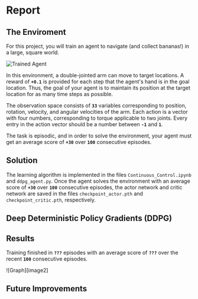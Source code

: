 [//]: # (Image References)

[image1]: https://user-images.githubusercontent.com/10624937/43851024-320ba930-9aff-11e8-8493-ee547c6af349.gif "Trained Agent"

# Report

## The Enviroment

For this project, you will train an agent to navigate (and collect bananas!) in a large, square world.  

![Trained Agent][image1]

In this environment, a double-jointed arm can move to target locations. A reward of **`+0.1`** is provided for each step that the agent's hand is in the goal location. Thus, the goal of your agent is to maintain its position at the target location for as many time steps as possible.

The observation space consists of **`33`** variables corresponding to position, rotation, velocity, and angular velocities of the arm. Each action is a vector with four numbers, corresponding to torque applicable to two joints. Every entry in the action vector should be a number between **`-1`** and **`1`**.

The task is episodic, and in order to solve the environment, your agent must get an average score of **`+30`** over **`100`** consecutive episodes.

## Solution

The learning algorithm is implemented in the files `Continuous_Control.ipynb` and `ddpg_agent.py`. Once the agent solves the environment with an average score of **`+30`** over **`100`** consecutive episodes, the actor network and critic network are saved in the files `checkpoint_actor.pth` and `checkpoint_critic.pth`, respectively.

## Deep Deterministic Policy Gradients (DDPG)


## Results

Training finished in **`???`** episodes with an average score of **`???`** over the recent **`100`** consecutive episodes.

![Graph][image2]

## Future Improvements

